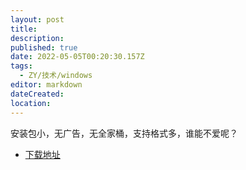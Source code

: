 ```yaml
---
layout: post
title: 
description: 
published: true
date: 2022-05-05T00:20:30.157Z
tags:
  - ZY/技术/windows
editor: markdown
dateCreated: 
location:
---
```


安装包小，无广告，无全家桶，支持格式多，谁能不爱呢？

* [下载地址](https://www.7-zip.org/)

